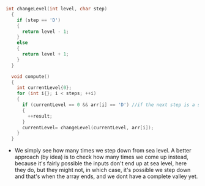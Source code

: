 ```cpp
int changeLevel(int level, char step)
  {
    if (step == 'D')
    {
      return level - 1;
    }
    else
    {
      return level + 1;
    }
  }

  void compute()
  {
    int currentLevel{0};
    for (int i{}; i < steps; ++i)
    {
      if (currentLevel == 0 && arr[i] == 'D') //if the next step is a step down from sea level
      {
        ++result;
      }
      currentLevel= changeLevel(currentLevel, arr[i]);
    }
  }
  ```
  - We simply see how many times we step down from sea level. A better approach (by idea) is to check how many times we come up instead, because it's fairly possible the inputs don't end up at sea level, here they do, but they might not, in which case, it's possible we step down and that's when the array ends, and we dont have a complete valley yet.